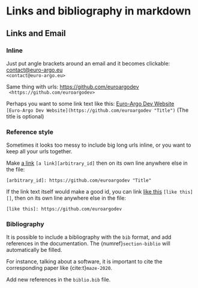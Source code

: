 # Links and bibliography in markdown

## Links and Email

### Inline
Just put angle brackets around an email and it becomes clickable: <contact@euro-argo.eu>  
`<contact@euro-argo.eu>`  

Same thing with urls: <https://github.com/euroargodev>  
` <https://github.com/euroargodev>`  

Perhaps you want to some link text like this: [Euro-Argo Dev Website](https://github.com/euroargodev "Title")  
`[Euro-Argo Dev Website](https://github.com/euroargodev "Title")` (The title is optional)  


### Reference style
Sometimes it looks too messy to include big long urls inline, or you want to keep all your urls together.  

Make [a link][arbitrary_id] `[a link][arbitrary_id]` then on its own line anywhere else in the file:

`[arbitrary_id]: https://github.com/euroargodev "Title"`
  
If the link text itself would make a good id, you can link [like this][] `[like this][]`, then on its own line anywhere else in the file:  

`[like this]: https://github.com/euroargodev`  

[arbitrary_id]: https://github.com/euroargodev "Title"
[like this]: https://github.com/euroargodev 


### Bibliography

It is possible to include a bibliography with the `bib` format, and add references in the documentation. The {numref}`section-biblio` will automatically be filled.

For instance, talking about a software, it is important to cite the corresponding paper like {cite:t}`maze-2020`.

Add new references in the `biblio.bib` file.
